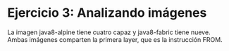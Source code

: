 # Ejercicio 3: Analizando imágenes

La imagen java8-alpine tiene cuatro capaz y java8-fabric tiene nueve.  
Ambas imágenes comparten la primera layer, que es la instrucción FROM.
